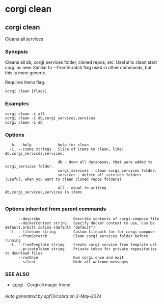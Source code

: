 # corgi clean

## corgi clean

Cleans all services

### Synopsis

Cleans all db, corgi_services folder, cloned repos, etc.
Useful to clean start corgi as new.
Similar to --fromScratch flag used in other commands, but this is more generic.

Requires items flag.


```
corgi clean [flags]
```

### Examples

```
corgi clean -i all
corgi clean -i db,corgi_services,services
corgi clean -i db
```

### Options

```
  -h, --help            help for clean
  -i, --items strings   Slice of items to clean, like: db,corgi_services,services. 
                        		
                        db - down all databases, that were added to corgi_services folder.
                        corgi_services - clean corgi_services folder.
                        services - delete all services folders (useful, when you want to clean cloned repos folders)
                        
                        all - equal to writing db,corgi_services,services in items
                        		
```

### Options inherited from parent commands

```
      --describe               Describe contents of corgi-compose file
      --dockerContext string   Specify docker context to use, can be default,orbctl,colima (default "default")
  -f, --filename string        Custom filepath for for corgi-compose
      --fromScratch            Clean corgi_services folder before running
  -t, --fromTemplate string    Create corgi service from template url
      --privateToken string    Private token for private repositories to download files
      --runOnce                Run corgi once and exit
      --silent                 Hide all welcome messages
```

### SEE ALSO

* [corgi](corgi)	 - Corgi cli magic friend

###### Auto generated by spf13/cobra on 2-May-2024
